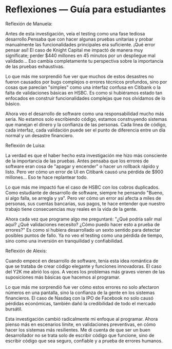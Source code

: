 # Reflexiones — Guía para estudiantes

Reflexión de Manuela:

Antes de esta investigación, veía el testing como una fase tediosa desarrollo.Pensaba que con hacer algunas pruebas unitarias y probar manualmente las funcionalidades principales era suficiente. ¡Qué error pensar así! El caso de Knight Capital me impactó de manera muy significate; perder $440 millones en 45 minutos por un despliegue mal validado... Eso cambia completamente tu perspectiva sobre la importancia de las pruebas exhaustivas.

Lo que más me sorprendió fue ver que muchos de estos desastres no fueron causados por bugs complejos o errores técnicos profundos, sino por cosas que parecían "simples" como una interfaz confusa en Citibank o la falta de validaciones básicas en HSBC. Es como si hubiéramos estado tan enfocados en construir funcionalidades complejas que nos olvidamos de lo básico.

Ahora veo el desarrollo de software como una responsabilidad mucho más seria. No estamos solo escribiendo código, estamos construyendo sistemas que manejan el dinero y la confianza de las personas. Cada línea de código, cada interfaz, cada validación puede ser el punto de diferencia entre un día normal y un desastre financiero.

Reflexión de Luisa:

La verdad es que el haber hecho esta investigación me hizo más consciente de la importancia de las pruebas. Antes pensaba que los errores de software eran cosa de "apagar y encender" o hacer un rollback rápido y listo. Pero ver cómo un error de UI en Citibank causó una pérdida de $900 millones... Eso te hace replantear todo.

Lo que más me impactó fue el caso de HSBC con los cobros duplicados. Como estudiante de desarrollo de software, siempre he pensando "Bueno, si algo falla, se arregla y ya". Pero ver cómo un error así afecta a miles de personas, sus cuentas bancarias, sus pagos, te hace entender que nuestro trabajo tiene consecuencias muy reales en la vida de la gente.

Ahora cada vez que programe algo me preguntaré: "¿Qué podría salir mal aquí? ¿Qué validaciones necesito? ¿Cómo puedo hacer esto a prueba de errores?" Es como si hubiera desarrollado un sexto sentido para detectar posibles puntos de fallo. Ya no veo el testing como una pérdida de tiempo, sino como una inversión en tranquilidad y confiabilidad.

Reflexión de Alexis:

Cuando empecé en desarrollo de software, tenía esta idea romántica de que se trataba de crear código elegante y funciones innovadoras. El caso del Y2K me abrió los ojos. A veces los problemas más graves vienen de las suposiciones más básicas que hacemos al programar.

Lo que más me sorprendió fue ver cómo estos errores no solo afectaron números en una pantalla, sino la confianza de la gente en los sistemas financieros. El caso de Nasdaq con la IPO de Facebook no solo causó pérdidas económicas, también dañó la credibilidad de todo el mercado bursátil.

Esta investigación cambió radicalmente mi enfoque al programar. Ahora pienso más en escenarios límite, en validaciones preventivas, en cómo hacer los sistemas más resilientes. Me di cuenta de que ser un buen desarrollador no se trata solo de escribir código que funcione, sino de escribir código que sea seguro, confiable y a prueba de errores humanos.
